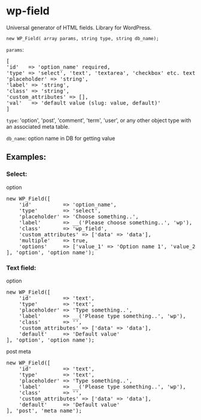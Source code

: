 # wp-field
Universal generator of HTML fields. Library for WordPress.

`new WP_Field( array params, string type, string db_name);`

`params`: 
<pre>
[
'id'   => 'option_name' required,
'type' => 'select', 'text', 'textarea', 'checkbox' etc. text by default,
'placeholder' => 'string',
'label' => 'string',
'class' => 'string',
'custom_attributes' => [],
'val'   => 'default value (slug: value, default)'
]
</pre>

`type`: 'option', 'post', 'comment', 'term', 'user', or any other object type with an associated meta table.

`db_name`: option name in DB for getting value

## Examples:

### Select:
option
<pre>
new WP_Field([
    'id'          => 'option_name',
    'type'        => 'select',
    'placeholder' => 'Choose something..',
    'label'       => __('Please choose something..', 'wp'),
    'class'       => 'wp_field',
    'custom_attributes' => ['data' => 'data'],
    'multiple'    => true,
    'options'     => ['value_1' => 'Option name 1', 'value_2' => 'Option name 2',],
], 'option', 'option_name');
</pre>


### Text field:
option

<pre>
new WP_Field([
    'id'          => 'text',
    'type'        => 'text',
    'placeholder' => 'Type something..',
    'label'       => __('Please type something..', 'wp'),
    'class'       => '',
    'custom_attributes' => ['data' => 'data'],
    'default'     => 'Default value'
], 'option', 'option_name');
</pre>


post meta

<pre>
new WP_Field([
    'id'          => 'text',
    'type'        => 'text',
    'placeholder' => 'Type something..',
    'label'       => __('Please type something..', 'wp'),
    'class'       => '',
    'custom_attributes' => ['data' => 'data'],
    'default'     => 'Default value'
], 'post', 'meta_name');
</pre>

